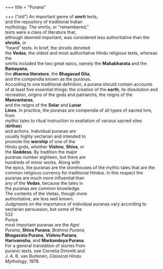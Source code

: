 +++
title = "Purana"

+++
(“old”) An important genre of **smrti** texts,  
and the repository of traditional Indian  
mythology. The smrtis, or “remembered,”  
texts were a class of literature that,  
although deemed important, was considered less authoritative than the **shrutis**, or  
“heard” texts. In brief, the shrutis denoted  
the **Vedas**, the oldest and most authoritative Hindu religious texts, whereas the  
smrtis included the two great epics, namely the **Mahabharata** and the **Ramayana**,  
the **dharma literature**, the **Bhagavad Gita**,  
and the compendia known as the puranas.  
According to one traditional definition, a purana should contain accounts  
of at least five essential things: the creation of the **earth**, its dissolution and  
recreation, origins of the gods and patriarchs, the reigns of the **Manvantaras**,  
and the reigns of the **Solar** and **Lunar**  
**Lines**. In practice, the puranas are compendia of all types of sacred lore, from  
mythic tales to ritual instruction to exaltation of various sacred sites (**tirthas**)  
and actions. Individual puranas are  
usually highly sectarian and intended to  
promote the **worship** of one of the  
Hindu gods, whether **Vishnu**, **Shiva**, or  
the **Goddess**. By tradition the major  
puranas number eighteen, but there are  
hundreds of minor works. Along with  
the epics, the puranas are the storehouses of the mythic tales that are the  
common religious currency for traditional Hindus. In this respect the  
puranas are much more influential than  
any of the **Vedas**, because the tales in  
the puranas are common knowledge.  
The contents of the Vedas, though more  
authoritative, are less well known.  
Judgments on the importance of individual puranas vary according to sectarian persuasion, but some of the  
532  
Punya  
most important puranas are the *Agni*  
*Purana*, **Shiva Purana**, *Brahma Purana*,  
**Bhagavata Purana**, **Vishnu Purana**,  
**Harivamsha**, and **Markandeya Purana**.  
For a general translation of stories from  
puranic texts, see Cornelia Dimmitt and  
J. A. B. van Buitenen, *Classical Hindu*  
*Mythology*, 1978.